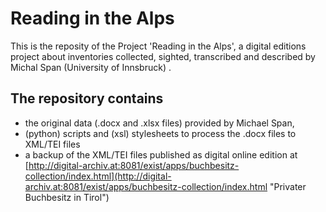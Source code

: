 Reading in the Alps
====

This is the reposity of the Project 'Reading in the Alps', a digital editions project about inventories collected, sighted, transcribed and described by Michal Span (University of Innsbruck) . 

The repository contains
---
 
* the original data (.docx and .xlsx files) provided by Michael Span,
* (python) scripts and (xsl) stylesheets to process the .docx files to XML/TEI files
* a backup of the XML/TEI files published as digital online edition at [http://digital-archiv.at:8081/exist/apps/buchbesitz-collection/index.html](http://digital-archiv.at:8081/exist/apps/buchbesitz-collection/index.html "Privater Buchbesitz in Tirol")